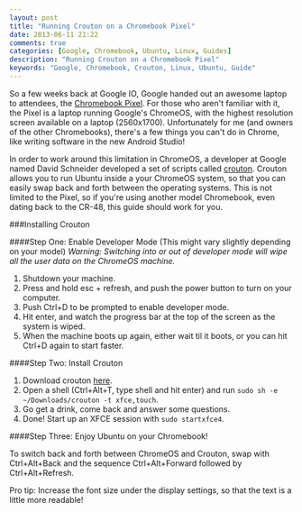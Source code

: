 ```yaml
---
layout: post
title: "Running Crouton on a Chromebook Pixel"
date: 2013-06-11 21:22
comments: true
categories: [Google, Chromebook, Ubuntu, Linux, Guides]
description: "Running Crouton on a Chromebook Pixel"
keywords: "Google, Chromebook, Crouton, Linux, Ubuntu, Guide"
---
```


So a few weeks back at Google IO, Google handed out an awesome laptop to attendees, the [Chromebook Pixel](https://play.google.com/store/devices/details?id=chromebook_pixel_wifi). For those who aren't familiar with it, the Pixel is a laptop running Google's ChromeOS, with the highest resolution screen available on a laptop (2560x1700). Unfortunately for me (and owners of the other Chromebooks), there's a few things you can't do in Chrome, like writing software in the new Android Studio! 

In order to work around this limitation in ChromeOS, a developer at Google named David Schneider developed a set of scripts called [crouton](https://github.com/dnschneid/crouton). Crouton allows you to run Ubuntu inside a your ChromeOS system, so that you can easily swap back and forth between the operating systems. This is not limited to the Pixel, so if you're using another model Chromebook, even dating back to the CR-48, this guide should work for you.

<!-- more -->

###Installing Crouton

####Step One: Enable Developer Mode (This might vary slightly depending on your model)
*Warning: Switching into or out of developer mode will wipe all the user data on the ChromeOS machine.*

1. Shutdown your machine.
2. Press and hold esc + refresh, and push the power button to turn on your computer. 
3. Push Ctrl+D to be prompted to enable developer mode.
4. Hit enter, and watch the progress bar at the top of the screen as the system is wiped.
5. When the machine boots up again, either wait til it boots, or you can hit Ctrl+D again to start faster.

####Step Two: Install Crouton

1. Download crouton [here](http://goo.gl/fd3zc).
2. Open a shell (Ctrl+Alt+T, type shell and hit enter) and run `sudo sh -e ~/Downloads/crouton -t xfce,touch`.
3. Go get a drink, come back and answer some questions.
4. Done! Start up an XFCE session with `sudo startxfce4`.

####Step Three: Enjoy Ubuntu on your Chromebook!

To switch back and forth between ChromeOS and Crouton, swap with Ctrl+Alt+Back and the sequence Ctrl+Alt+Forward followed by Ctrl+Alt+Refresh.

Pro tip: Increase the font size under the display settings, so that the text is a little more readable!
